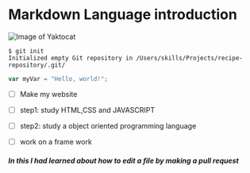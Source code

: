 # Markdown Language introduction

![Image of Yaktocat](https://octodex.github.com/images/yaktocat.png)

```
$ git init
Initialized empty Git repository in /Users/skills/Projects/recipe-repository/.git/
```

``` javascript
var myVar = "Hello, world!";
```

- [ ] Make my website
- [ ] step1: study HTML,CSS and JAVASCRIPT
- [ ] step2: study a object oriented programming language
- [ ] work on a frame work













##### In this I had learned about how to edit a file by making a pull request
